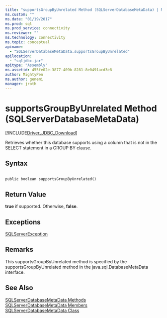 ```yaml
---
title: "supportsGroupByUnrelated Method (SQLServerDatabaseMetaData) | Microsoft Docs"
ms.custom: ""
ms.date: "01/19/2017"
ms.prod: sql
ms.prod_service: connectivity
ms.reviewer: ""
ms.technology: connectivity
ms.topic: conceptual
apiname: 
  - "SQLServerDatabaseMetaData.supportsGroupByUnrelated"
apilocation: 
  - "sqljdbc.jar"
apitype: "Assembly"
ms.assetid: 455fe02e-3877-409b-8281-8e0491acd3e8
author: MightyPen
ms.author: genemi
manager: jroth
---
```

# supportsGroupByUnrelated Method (SQLServerDatabaseMetaData)
[!INCLUDE[Driver_JDBC_Download](../../../includes/driver_jdbc_download.md)]

  Retrieves whether this database supports using a column that is not in the SELECT statement in a GROUP BY clause.  
  
## Syntax  
  
```  
  
public boolean supportsGroupByUnrelated()  
```  
  
## Return Value  
 **true** if supported. Otherwise, **false**.  
  
## Exceptions  
 [SQLServerException](../../../connect/jdbc/reference/sqlserverexception-class.md)  
  
## Remarks  
 This supportsGroupByUnrelated method is specified by the supportsGroupByUnrelated method in the java.sql.DatabaseMetaData interface.  
  
## See Also  
 [SQLServerDatabaseMetaData Methods](../../../connect/jdbc/reference/sqlserverdatabasemetadata-methods.md)   
 [SQLServerDatabaseMetaData Members](../../../connect/jdbc/reference/sqlserverdatabasemetadata-members.md)   
 [SQLServerDatabaseMetaData Class](../../../connect/jdbc/reference/sqlserverdatabasemetadata-class.md)  
  
  
